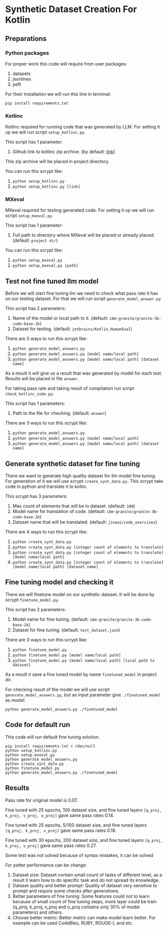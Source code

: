 # Synthetic Dataset Creation For Kotlin

## Preparations

### Python packages

For proper work this code will require from user packages:

1. datasets
2. jsonlines
3. peft

For their installation we will run this line in terminal:

```pip install requirements.txt```

### Kotlinc

Kotlinc required for running code that was generated by LLM.
For setting it up we will run script `setup_kotlinc.py`.

This script has 1 parameter:

1. Github link to kotlinc zip archive. (by
   default: [link](https://github.com/JetBrains/kotlin/releases/download/v2.0.20/kotlin-compiler-2.0.20.zip))

This zip archive will be placed in project directory.

You can run this scrypt like:

1. ```python setup_kotlinc.py```
2. ```python setup_kotlinc.py [link]```

### MXeval

MXeval required for testing generated code.
For setting it up we will run script `setup_mxeval.py`.

This script has 1 parameter:

1. Full path to directory where MXeval will be placed or already placed. (default: `project dir`)

You can run this scrypt like:

1. ```python setup_mxeval.py```
2. ```python setup_mxeval.py [path]```

## Test not fine tuned llm model

Before we will start fine tuning llm we need to check what pass rate it has on our testing dataset.
For that we will run script `generate_model_answer.py`

This script has 2 parameters:

1. Name of the model or local path to it. (default: `ibm-granite/granite-3b-code-base-2k`)
2. Dataset for testing. (default: `jetbrains/Kotlin_HumanEval`)

There are 3 ways to run this scrypt like:

1. ```python generate_model_answers.py```
2. ```python generate_model_answers.py [model name/local path]```
3. ```python generate_model_answers.py [model name/local path] [dataset name]```

As a result it will give us a result that was generated by model for each test.
Results will be placed in file `answer`.

For taking pass rate and taking result of compilation run script `check_kotlinc_code.py`:

This script has 1 parameters:

1. Path to the file for checking. (default: `answer`)

There are 3 ways to run this scrypt like:

1. ```python generate_model_answers.py```
2. ```python generate_model_answers.py [model name/local path]```
3. ```python generate_model_answers.py [model name/local path] [dataset name]```

## Generate synthetic dataset for fine tuning

There we want to generate high quality dataset for llm model fine tuning.
For generation of it we will use scrypt `create_synt_data.py`.
This scrypt take code in python and translate it to kotlin.

This scrypt has 3 parameters:

1. Max count of elements that will be in dataset. (default: `100`)
2. Model name for translation of code. (default: `ibm-granite/granite-3b-code-base-2k`)
3. Dataset name that will be translated. (default: `jinaai/code_exercises`)

There are 4 ways to run this scrypt like:

1. ```python create_synt_data.py```
2. ```python create_synt_data.py [integer count of elements to translate]```
3. ```python create_synt_data.py [integer count of elements to translate] [model name/local path]```
4. ```python create_synt_data.py [integer count of elements to translate] [model name/local path] [dataset name]```

## Fine tuning model and checking it

There we will finetune model on our synthetic dataset.
It will be done by scrypt `finetune_model.py`.

This script has 2 parameters:

1. Model name for fine tuning. (default: `ibm-granite/granite-3b-code-base-2k`)
2. Dataset for fine tuning. (default: `test_dataset.json`)

There are 3 ways to run this scrypt like:

1. ```python finetune_model.py```
2. ```python finetune_model.py [model name/local path]```
3. ```python finetune_model.py [model name/local path] [local path to dataset]```

As a result it save a fine tuned model by name `finetuned_model` in project dir.

For checking result of the model we will use script `generate_model_answers.py`,
but as input parameter give `./finetuned_model` as model:

```python generate_model_answers.py ./finetuned_model```

## Code for default run

This code will run default fine tuning solution.

```angular2html
pip install requiremnets.txt > /dev/null
python setup_kotlinc.py
python setup_mxeval.py
python generate_model_answers.py
python create_synt_data.py
python finetune_model.py
python generate_model_answers.py ./finetuned_model
```

## Results

Pass rate for original model is 0.07.

Fine tuned with 25 epochs, 100 dataset size, and 
fine tuned layers `[q_proj, k_proj, v_proj, o_proj]` gave same pass rates 0.14.

Fine tuned with 25 epochs, 5/100 dataset size, and 
fine tuned layers `[q_proj, k_proj, v_proj]` gave same pass rates 0.18.

Fine tuned with 30 epochs, 200 dataset size, and 
fine tuned layers `[q_proj, k_proj, v_proj]` gave same pass rates 0.27.

Some test was not solved because of syntax mistakes, it can be solved  

For petter performance can be change:

1. Dataset size: 
   Dataset contain small count of tasks of different level, 
   as a result it learn how to do specific task and do not spread its knowledge.
2. Dataset quality and better prompt: 
   Quality of dataset very sensitive to prompt and require some checks after generations.
3. Better parameters of fine tuning: 
   Some features could not to learn because of small count of fine tuning steps,
   more layer could be train (q_proj, k_proj, v_proj and o_proj contains only 30% 
   of model parameters) and others.
4. Choose better metric: 
   Better metric can make model learn better. For example can be used CodeBleu,
   RUBY, ROUGE-L and etc.